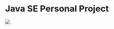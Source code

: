# Java SE Personal Project
<img src="https://postfiles.pstatic.net/MjAxOTA1MDhfMjcg/MDAxNTU3MzIwNzcwNTA0.nMVJwvgiDNZ6OpGUODPOlvEJNEpy0rslf3rJbTWvJm0g.ivKEtQNimY8wtRWA6wVeYTE1QRLYFw7mVCwKWemuol4g.PNG.myungjae18/main_page.PNG?type=w773"/>
